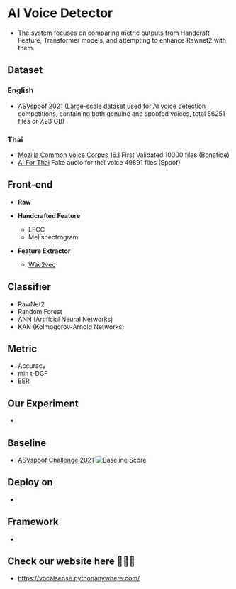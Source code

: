 # AI Voice Detector
- The system focuses on comparing metric outputs from Handcraft Feature, Transformer models, and attempting to enhance Rawnet2 with them.

## Dataset

### English
- [ASVspoof 2021](https://www.asvspoof.org/index2021.html) (Large-scale dataset used for AI voice detection competitions, containing both genuine and spoofed voices, total 56251 files or 7.23 GB)

### Thai
- [Mozilla Common Voice Corpus 16.1](https://commonvoice.mozilla.org/th/datasets) First Validated 10000 files (Bonafide)
- [AI For Thai](https://aiforthai.in.th/corpus.php) Fake audio for thai voice 49891 files (Spoof)

## Front-end
- **Raw**

- **Handcrafted Feature**
  - LFCC
  - Mel spectrogram
- **Feature Extractor**
  - [Wav2vec](https://huggingface.co/facebook/wav2vec2-base-960h)

## Classifier
- RawNet2
- Random Forest
- ANN (Artificial Neural Networks)
- KAN (Kolmogorov-Arnold Networks)

## Metric
- Accuracy
- min t-DCF
- EER

## Our Experiment
- 

## Baseline

- [ASVspoof Challenge 2021](https://github.com/asvspoof-challenge/2021)
 ![Baseline Score](base-line-score.png)


## Deploy on 
- 

## Framework
- 

## Check our website here 🚀🚀🚀
- https://vocalsense.pythonanywhere.com/
